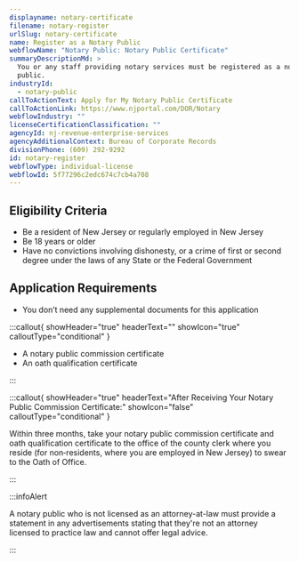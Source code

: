 ```yaml
---
displayname: notary-certificate
filename: notary-register
urlSlug: notary-certificate
name: Register as a Notary Public
webflowName: "Notary Public: Notary Public Certificate"
summaryDescriptionMd: >
  You or any staff providing notary services must be registered as a notary
  public.
industryId:
  - notary-public
callToActionText: Apply for My Notary Public Certificate
callToActionLink: https://www.njportal.com/DOR/Notary
webflowIndustry: ""
licenseCertificationClassification: ""
agencyId: nj-revenue-enterprise-services
agencyAdditionalContext: Bureau of Corporate Records
divisionPhone: (609) 292-9292
id: notary-register
webflowType: individual-license
webflowId: 5f77296c2edc674c7cb4a708
---
```


## Eligibility Criteria

- Be a resident of New Jersey or regularly employed in New Jersey
- Be 18 years or older
- Have no convictions involving dishonesty, or a crime of first or second degree under the laws of any State or the Federal Government

## Application Requirements

- You don’t need any supplemental documents for this application

:::callout{ showHeader="true" headerText="" showIcon="true" calloutType="conditional" }

- A notary public commission certificate
- An oath qualification certificate

:::

:::callout{ showHeader="true" headerText="After Receiving Your Notary Public Commission Certificate:" showIcon="false" calloutType="conditional" }

Within three months, take your notary public commission certificate and oath qualification certificate to the office of the county clerk where you reside (for non‐residents, where you are employed in New Jersey) to swear to the Oath of Office.

:::

:::infoAlert

A notary public who is not licensed as an attorney-at-law must provide a statement in any advertisements stating that they're not an attorney licensed to practice law and cannot offer legal advice.

:::
